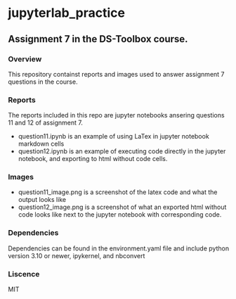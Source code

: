 # jupyterlab_practice
## Assignment 7 in the DS-Toolbox course.
### Overview
This repository containst reports and images used to answer assignment 7 questions in the course.
### Reports
The reports included in this repo are jupyter notebooks ansering questions 11 and 12 of assignment 7.
- question11.ipynb is an example of using LaTex in jupyter notebook markdown cells
- question12.ipynb is an example of executing code directly in the jupyter notebook, and exporting to html without code cells.
### Images
- question11_image.png is a screenshot of the latex code and what the output looks like
- question12_image.png is a screenshot of what an exported html without code looks like next to the jupyter notebook with corresponding code.
### Dependencies
Dependencies can be found in the environment.yaml file and include python version 3.10 or newer, ipykernel, and nbconvert
### Liscence
MIT